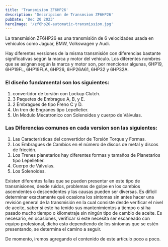 ```yaml
---
title: 'Transmision ZF6HP26'
description: 'Descripcion de Transmsion ZF6HP26'
pubDate: 'Dec 20 2023'
heroImage: '/zf6hp26-automatic-transmission.jpg'
---
```


La transmisión ZF6HP26 es una transmisión de 6 velocidades usada en vehículos como Jaguar, BMW, Volkswagen y Audi.

Hay diferentes versiones de la misma transmisión con diferencias bastante significativas según la marca y motor del vehículo. Los diferentes nombres que se asignan según la marca y motor son, por mencionar algunas, 6HP19, 6HP19FL, 6HP19FLA, 6HP26, 6HP26A61, 6HP32 y 6HP32A.

### El diseño fundamental son los siguientes:

1. convertidor de torsión con Lockup Clutch.
2. 3 Paquetes de Embrague A, B, y E.
3. 2 Embragues de tipo Freno C y D.
4. Un tren de Engranes tipo Lepelletier.
5. Un Modulo Mecatronico con Solenoides y cuerpo de Válvulas. 

### Las Diferencias comunes en cada version son las siguientes:

1. Las Características del convertidor de Torsión Torque y Formas.
2. Los Embragues de Cambios en el número de discos de metal y discos de fricción.
3. Los Trenes planetarios hay diferentes formas y tamaños de Planetarios tipo Lepelletier.
4. Cuerpo de Válvulas.
5. Los Solenoides.

Existen diferentes fallas que se pueden presentar en este tipo de transmisiones, desde ruidos, problemas de golpe en los cambios ascendentes o descendentes y las causas pueden ser diversas. Es difícil determinar exactamente qué ocasiona los síntomas sin antes hacer una revisión general de la transmisión en la cual consiste desde verificar el nivel de aceite, saber si este ha tenido sus mantenimientos a tiempo o si ha pasado mucho tiempo o kilometraje sin ningún tipo de cambio de aceite. Es necesario, en ocasiones, verificar si este necesita ser escaneado con equipo profesional, dicho esto dependiendo de los síntomas que se estén presentando, se determina el camino a seguir.

De momento, iremos agregando el contenido de este artículo poco a poco.






